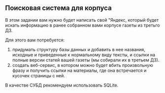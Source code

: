 ## Поисковая система для корпуса

В этом задании вам нужно будет написать свой "Яндекс, который будет искать информацию в ранее собранном вами корпусе газеты из третьго ДЗ.

Для этого вам потребуется:
1. придумать структуру базы данных и добавить в нее названия, исходные и приведенные к нормальному виду тексты, и ссылки на полные версии статей вашей газеты (мы собирали их в третьем ДЗ).
2. создать веб-сервис, в котором можно будет вбить произвольную фразу и получить ссылки на материалы, где она встречается и кусочек страницы с ней.

В качестве СУБД рекомендуем использовать SQLite.


